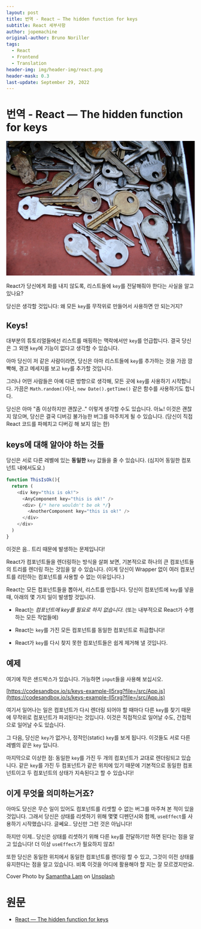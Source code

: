 ```yaml
---
layout: post
title: 번역 - React — The hidden function for keys
subtitle: React 세부사항
author: jopemachine
original-author: Bruno Noriller
tags:
  - React
  - Frontend
  - Translation
header-img: img/header-img/react.png
header-mask: 0.3
last-update: September 29, 2022
---
```


# 번역 - React — The hidden function for keys

![](/img/posts/React/2022-09-27-React-The-Hidden-Function-For-Keys/1_Y9wZFcxL-JEYxZhLYTPksA.jpg)

React가 당신에게 화를 내지 않도록, 리스트들에 `key`를 전달해줘야 한다는 사실을 알고 있나요?

당신은 생각할 것입니다: 왜 모든 `key`를 무작위로 만들어서 사용하면 안 되는거지?

## Keys!

대부분의 튜토리얼들에선 리스트를 매핑하는 맥락에서만 `key`를 언급합니다. 결국 당신은 그 외엔 `key`에 기능이 없다고 생각할 수 있습니다.

아마 당신이 저 같은 사람이라면, 당신은 아마 리스트들에 `key`를 추가하는 것을 가끔 깜빡해, 경고 메세지를 보고 `key`를 추가할 것입니다.

그러나 어떤 사람들은 아예 다른 방향으로 생각해, 모든 곳에 `key`를 사용하기 시작합니다. 가끔은 `Math.random()`이나, `new Date().getTime()` 같은 함수를 사용하기도 합니다.

당신은 아마 "좀 이상하지만 괜찮군.." 이렇게 생각할 수도 있습니다. 아뇨! 이것은 괜찮지 않으며, 당신은 결국 디버깅 불가능한 버그를 마주치게 될 수 있습니다. (당신이 직접 React 코드를 파헤치고 디버깅 해 보지 않는 한)

## keys에 대해 알아야 하는 것들

당신은 서로 다른 레벨에 있는 **동일한** `key` 값들을 줄 수 있습니다. (심지어 동일한 컴포넌트 내에서도요.)

```js
function ThisIsOk(){
  return (
    <div key="this is ok!">
      <AnyComponent key="this is ok!" />
      <div> {/* here wouldn't be ok */}
        <AnotherComponent key="this is ok!" />
      </div>
    </div>
  )
}
```

이것은 음.. 트리 때문에 발생하는 문제입니다!

React가 컴포넌트들을 렌더링하는 방식을 살펴 보면, 기본적으로 하나의 큰 컴포넌트들의 트리를 렌더링 하는 것임을 알 수 있습니다. (이게 당신이 Wrapper 없이 여러 컴포넌트를 리턴하는 컴포넌트를 사용할 수 없는 이유입니다.)

React는 모든 컴포넌트들을 뽑아서, 리스트를 만듭니다. 당신이 컴포넌트에 `key`를 넣을 때, 아래의 몇 가지 일이 발생할 것입니다.

* React는 *컴포넌트에 key를 필요로 하지 없습니다.* (또는 내부적으로 React가 수행하는 모든 작업들에)

* React는 `key`를 가진 모든 컴포넌트를 동일한 컴포넌트로 취급합니다!

* React가 `key`를 다시 찾지 못한 컴포넌트들은 쉽게 제거해 낼 것입니다.

## 예제

여기에 작은 샌드박스가 있습니다. 가능하면 `input`들을 사용해 보십시오.

[https://codesandbox.io/s/keys-example-ll5rxg?file=/src/App.js](https://codesandbox.io/s/keys-example-ll5rxg?file=/src/App.js)

여기서 일어나는 일은 컴포넌트가 다시 렌더링 되어야 할 때마다 다른 `key`를 찾기 때문에 무작위로 컴포넌트가 파괴된다는 것입니다. 이것은 직접적으로 일어날 수도, 간접적으로 일어날 수도 있습니다.

그 다음, 당신은 `key`가 없거나, 정적인(static) `key`를 보게 됩니다. 이것들도 서로 다른 레벨의 같은 `key` 입니다.

마지막으로 이상한 점: 동일한 `key`를 가진 두 개의 컴포넌트가 교대로 렌더링되고 있습니다. 같은 `key`를 가진 두 컴포넌트가 같은 위치에 있기 때문에 기본적으로 동일한 컴포넌트이고 두 컴포넌트의 상태가 지속된다고 할 수 있습니다!

## 이게 무엇을 의미하는거죠?

아마도 당신은 무슨 일이 있어도 컴포넌트를 리셋할 수 없는 버그를 마주쳐 본 적이 있을 것입니다. 그래서 당신은 상태를 리셋하기 위해 몇몇 디펜던시와 함께, `useEffect`를 사용하기 시작했습니다. 글쎄요.. 당신만 그런 것은 아닙니다!

하지만 이제.. 당신은 상태를 리셋하기 위해 다른 `key`를 전달하기만 하면 된다는 점을 알고 있습니다! 더 이상 `useEffect`가 필요하지 않죠!

또한 당신은 동일한 위치에서 동일한 컴포넌트를 렌더링 할 수 있고, 그것이 이전 상태를 유지한다는 점을 알고 있습니다. 비록 이것을 어디에 활용해야 할 지는 잘 모르겠지만요.

Cover Photo by [Samantha Lam](https://unsplash.com/@contradirony?utm_source=unsplash&utm_medium=referral&utm_content=creditCopyText) on [Unsplash](https://unsplash.com/s/photos/keys?utm_source=unsplash&utm_medium=referral&utm_content=creditCopyText)

# 원문

- [React — The hidden function for keys](https://medium.com/@noriller/react-the-hidden-function-for-keys-7c78c01773e6)
